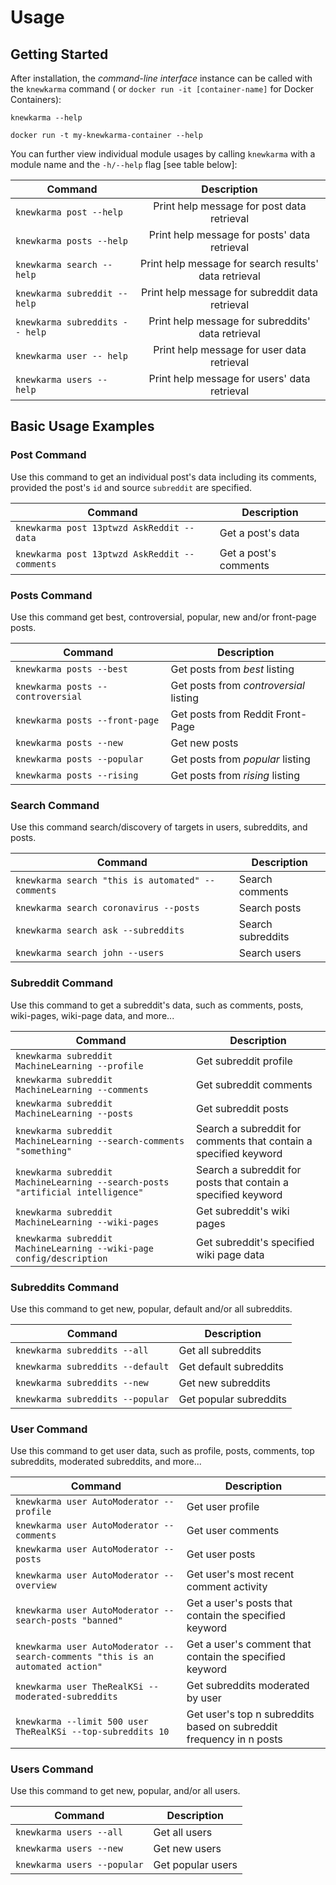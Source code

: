 # Usage

## Getting Started

After installation, the *command-line interface* instance can be called with the `knewkarma` command (
or `docker run -it [container-name]`
for Docker Containers):

```shell
knewkarma --help
```

```shell
docker run -t my-knewkarma-container --help
```

You can further view individual module usages by calling `knewkarma` with a module name and
the `-h/--help` flag [see table below]:

| Command                        |                      Description                      |
|--------------------------------|:-----------------------------------------------------:|
| `knewkarma post --help`        |      Print help message for post data retrieval       |
| `knewkarma posts --help`       |     Print help message for posts' data retrieval      |
| `knewkarma search -- help`     | Print help message for search results' data retrieval |
| `knewkarma subreddit -- help`  |    Print help message for subreddit data retrieval    |
| `knewkarma subreddits -- help` |   Print help message for subreddits' data retrieval   |
| `knewkarma user -- help`       |      Print help message for user data retrieval       |
| `knewkarma users -- help`      |     Print help message for users' data retrieval      |

## Basic Usage Examples

### Post Command

Use this command to get an individual post's data including its comments, provided the post's `id` and
source `subreddit` are specified.

| Command                                       | Description           |
|-----------------------------------------------|-----------------------|
| `knewkarma post 13ptwzd AskReddit --data`     | Get a post's data     |
| `knewkarma post 13ptwzd AskReddit --comments` | Get a post's comments |

### Posts Command

Use this command get best, controversial, popular, new and/or front-page posts.

| Command                           | Description                            |
|-----------------------------------|----------------------------------------|
| `knewkarma posts --best`          | Get posts from *best* listing          |
| `knewkarma posts --controversial` | Get posts from *controversial* listing |
| `knewkarma posts --front-page`    | Get posts from Reddit Front-Page       |
| `knewkarma posts --new`           | Get new posts                          |
| `knewkarma posts --popular`       | Get posts from *popular* listing       |
| `knewkarma posts --rising`        | Get posts from *rising* listing        |

### Search Command

Use this command search/discovery of targets in users, subreddits, and posts.

| Command                                           | Description       |
|---------------------------------------------------|-------------------|
| `knewkarma search "this is automated" --comments` | Search comments   |
| `knewkarma search coronavirus --posts`            | Search posts      |
| `knewkarma search ask --subreddits`               | Search subreddits |
| `knewkarma search john --users`                   | Search users      |

### Subreddit Command

Use this command to get a subreddit's data, such as comments, posts, wiki-pages, wiki-page data, and more...

| Command                                                                        | Description                                                      |
|--------------------------------------------------------------------------------|------------------------------------------------------------------|
| `knewkarma subreddit MachineLearning --profile`                                | Get subreddit profile                                            |
| `knewkarma subreddit MachineLearning --comments`                               | Get subreddit comments                                           |
| `knewkarma subreddit MachineLearning --posts`                                  | Get subreddit posts                                              |
| `knewkarma subreddit MachineLearning --search-comments "something"`            | Search a subreddit for comments that contain a specified keyword |
| `knewkarma subreddit MachineLearning --search-posts "artificial intelligence"` | Search a subreddit for posts that contain a specified keyword    |
| `knewkarma subreddit MachineLearning --wiki-pages`                             | Get subreddit's wiki pages                                       |
| `knewkarma subreddit MachineLearning --wiki-page config/description`           | Get subreddit's specified wiki page data                         |

### Subreddits Command

Use this command to get new, popular, default and/or all subreddits.

| Command                          | Description            |
|----------------------------------|------------------------|
| `knewkarma subreddits --all`     | Get all subreddits     |
| `knewkarma subreddits --default` | Get default subreddits |
| `knewkarma subreddits --new`     | Get new subreddits     |
| `knewkarma subreddits --popular` | Get popular subreddits |

### User Command

Use this command to get user data, such as profile, posts, comments, top subreddits, moderated subreddits, and more...

| Command                                                                        | Description                                                         |
|--------------------------------------------------------------------------------|---------------------------------------------------------------------|
| `knewkarma user AutoModerator --profile`                                       | Get user profile                                                    |
| `knewkarma user AutoModerator --comments`                                      | Get user comments                                                   |
| `knewkarma user AutoModerator --posts`                                         | Get user posts                                                      |
| `knewkarma user AutoModerator --overview`                                      | Get user's most recent comment activity                             |
| `knewkarma user AutoModerator --search-posts "banned"`                         | Get a user's posts that contain the specified keyword               |
| `knewkarma user AutoModerator --search-comments "this is an automated action"` | Get a user's comment that contain the specified keyword             |
| `knewkarma user TheRealKSi --moderated-subreddits`                             | Get subreddits moderated by user                                    |
| `knewkarma --limit 500 user TheRealKSi --top-subreddits 10`                    | Get user's top n subreddits based on subreddit frequency in n posts |

### Users Command

Use this command to get new, popular, and/or all users.

| Command                     | Description       |
|-----------------------------|-------------------|
| `knewkarma users --all`     | Get all users     |
| `knewkarma users --new`     | Get new users     |
| `knewkarma users --popular` | Get popular users |
